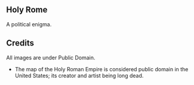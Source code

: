 ## Holy Rome
A political enigma.

## Credits
All images are under Public Domain.
* The map of the Holy Roman Empire is considered public domain in the United States; its creator and artist being long dead.